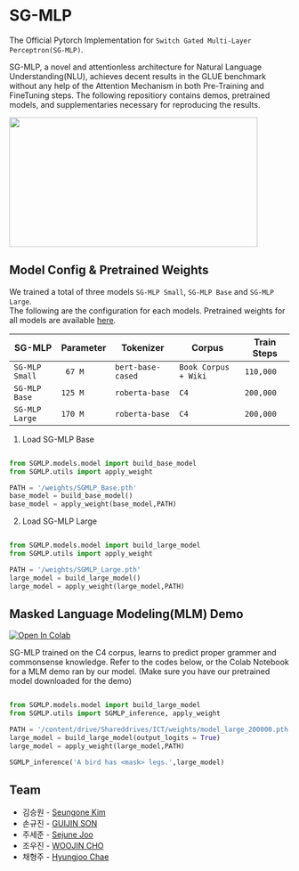 # SG-MLP
The Official Pytorch Implementation for `Switch Gated Multi-Layer Perceptron(SG-MLP)`.    

SG-MLP, a novel and attentionless architecture for Natural Language Understanding(NLU), achieves decent results in the GLUE benchmark without any help of the Attention Mechanism in both Pre-Training and FineTuning steps. The following repositiory contains demos, pretrained models, and supplementaries necessary for reproducing the results.

<p align="left">
  <img width="446" height="233" src="https://raw.githubusercontent.com/guijinSON/SG-MLP/main/assets/model.png">
</p>

## Model Config & Pretrained Weights
We trained a total of three models `SG-MLP Small`, `SG-MLP Base` and `SG-MLP Large`.  
The following are the configuration for each models. Pretrained weights for all models are available [here](https://drive.google.com/drive/folders/1FlXtvaC3ZaqOd5zE2lcPiyZ2oKvv1vi1?usp=sharing).

| SG-MLP         | Parameter | Tokenizer              | Corpus                         | Train Steps  |
| -------------- | --------- | ---------------------- | ------------------------------ | ------------ |
| `SG-MLP Small` | ` 67 M`   |  `bert-base-cased`     | `Book Corpus + Wiki`           | `110,000`    |  
| `SG-MLP Base`  | `125 M`   |  `roberta-base`        | `C4`                           | `200,000`    |  
| `SG-MLP Large` | `170 M`   |  `roberta-base`        | `C4`                           | `200,000`    |  

1. Load SG-MLP Base
```python

from SGMLP.models.model import build_base_model
from SGMLP.utils import apply_weight

PATH = '/weights/SGMLP_Base.pth'
base_model = build_base_model()
base_model = apply_weight(base_model,PATH)

```
2. Load SG-MLP Large
```python

from SGMLP.models.model import build_large_model
from SGMLP.utils import apply_weight

PATH = '/weights/SGMLP_Large.pth'
large_model = build_large_model()
large_model = apply_weight(large_model,PATH)

```



## Masked Language Modeling(MLM) Demo
[![Open In Colab](https://colab.research.google.com/assets/colab-badge.svg)](https://colab.research.google.com/drive/17tMXMTt76uw350toP75d-znSRb0DNLYr?usp=sharing)
  
SG-MLP trained on the C4 corpus, learns to predict proper grammer and commonsense knowledge. Refer to the codes below, or the Colab Notebook for a MLM demo ran by our model. (Make sure you have our pretrained model downloaded for the demo) 

```python

from SGMLP.models.model import build_large_model
from SGMLP.utils import SGMLP_inference, apply_weight

PATH = '/content/drive/Shareddrives/ICT/weights/model_large_200000.pth'
large_model = build_large_model(output_logits = True)
large_model = apply_weight(large_model,PATH)

SGMLP_inference('A bird has <mask> legs.',large_model)
```



## Team  
* 김승원 - [Seungone Kim](https://github.com/SeungoneKim) 
* 손규진 - [GUIJIN SON](https://github.com/guijinSON)
* 주세준 - [Sejune Joo](https://github.com/joocjun)
* 조우진 - [WOOJIN CHO](https://github.com/WooJin-Cho)
* 채형주 - [Hyungjoo Chae](https://github.com/kyle8581)

